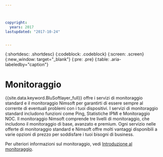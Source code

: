 ```yaml
---



copyright:
  years: 2017
lastupdated: "2017-10-24"


---
```


{:shortdesc: .shortdesc}
{:codeblock: .codeblock}
{:screen: .screen}
{:new_window: target="_blank"}
{:pre: .pre}
{:table: .aria-labeledby="caption"}

# Monitoraggio
{{site.data.keyword.BluSoftlayer_full}} offre i servizi di monitoraggio standard e il monitoraggio Nimsoft per garantirti di essere sempre al corrente di eventuali problemi con i tuoi dispositivi. I servizi di monitoraggio standard includono funzioni come Ping, Statistiche IPMI e Monitoraggio NOC. Il monitoraggio Nimsoft comprende tre livelli di monitoraggio, che includono il monitoraggio di base, avanzato e premium. Ogni servizio nelle offerte di monitoraggio standard e Nimsoft offre molti vantaggi disponibili a varie opzioni di prezzo per soddisfare i tuoi bisogni di business.

Per ulteriori informazioni sul monitoraggio, vedi [Introduzione al monitoraggio](/docs/infrastructure/SLmonitoring/monitoring_index.html).

